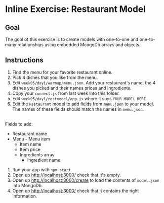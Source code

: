 # Inline Exercise: Restaurant Model

## Goal

The goal of this exercise is to create models with one-to-one and
one-to-many relationships using embedded MongoDb arrays and objects.

## Instructions

1. Find the menu for your favorite restaurant online.
1. Pick 4 dishes that you like from the menu.
1. Edit `week05/day1/warmup/menu.json`. Add your restaurant's name,
  the 4 dishes you picked and their names prices and ingredients.
1. Copy your `connect.js` from last week into this folder.
1. Edit `week05/day1/restmodel/app.js` where it says `YOUR MODEL HERE`
1. Edit the `Restaurant` model to add fields from `menu.json` to your model.
  The names of these fields should match the names in `menu.json`.
  <br>
  Fields to add:

   - Restaurant name
   - Menu
    - Menu item
      - Item name
      - Item price
      - Ingredients array
        - Ingredient name

1. Run your app with `npm start`.
1. Open up [http://localhost:3000/](http://localhost:3000/) check that it's
   empty.
1. Open up [http://localhost:3000/create](http://localhost:3000/create)
   to load the contents of `model.json` into MongoDb.
1. Open up [http://localhost:3000/](http://localhost:3000/) check that it
  contains the right information.
